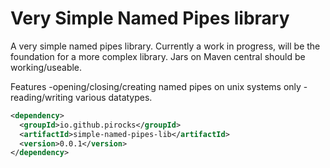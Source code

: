 # Very Simple Named Pipes library
A very simple named pipes library. Currently a work in progress, will be the foundation for a more complex library. Jars on Maven central should be working/useable.

Features 
 -opening/closing/creating named pipes on unix systems only
 -reading/writing various datatypes.

```xml
<dependency>
  <groupId>io.github.pirocks</groupId>
  <artifactId>simple-named-pipes-lib</artifactId>
  <version>0.0.1</version>
</dependency>
```
 

